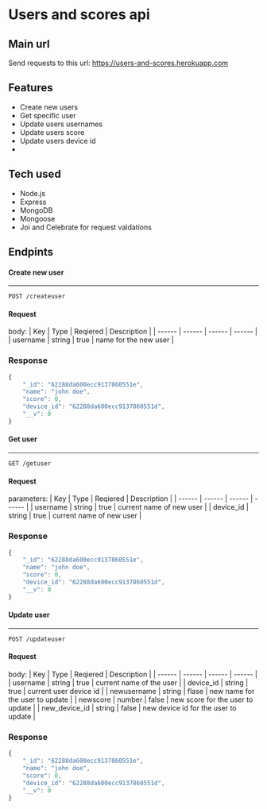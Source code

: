 # Users and scores api
## Main url
Send requests to this url:
https://users-and-scores.herokuapp.com
## Features
- Create new users
- Get specific user
- Update users usernames
- Update users score
- Update users device id
- 
## Tech used
- Node.js
- Express
- MongoDB
- Mongoose
- Joi and Celebrate for request valdations

## Endpints
#### Create new user
---
```http
POST /createuser
```
#### Request
body:
| Key | Type | Reqiered | Description |
| ------ | ------ | ------ | ------ |
| username | string | true | name for the new user |
### Response
```javascript
{
    "_id": "62288da600ecc9137860551e",
    "name": "john doe",
    "score": 0,
    "device_id": "62288da600ecc9137860551d",
    "__v": 0
}
```
#### Get user
---
```http
GET /getuser
```
#### Request
parameters:
| Key | Type | Reqiered | Description |
| ------ | ------ | ------ | ------ |
| username | string | true | current name of new user |
| device_id | string | true | current name of new user |
### Response
```javascript
{
    "_id": "62288da600ecc9137860551e",
    "name": "john doe",
    "score": 0,
    "device_id": "62288da600ecc9137860551d",
    "__v": 0
}
```
#### Update user
---
```http
POST /updateuser
```
#### Request
body:
| Key | Type | Reqiered | Description |
| ------ | ------ | ------ | ------ |
| username | string | true | current name of the user |
| device_id | string | true | current user device id |
| newusername | string | flase | new name for the user to update |
| newscore | number | false | new score for the user to update |
| new_device_id | string | false | new device id for the user to update |
### Response
```javascript
{
    "_id": "62288da600ecc9137860551e",
    "name": "john doe",
    "score": 0,
    "device_id": "62288da600ecc9137860551d",
    "__v": 0
}
```
